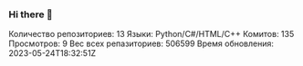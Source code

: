 ### Hi there 👋
Количество репозиториев: 13
Языки: Python/C#/HTML/C++
Комитов: 135
Просмотров: 9
Вес всех репазиториев: 506599
Время обновления: 2023-05-24T18:32:51Z
<!--
**Emeteil/Emeteil** is a ✨ _special_ ✨ repository because its `README.md` (this file) appears on your GitHub profile.

Here are some ideas to get you started:

- 🔭 I’m currently working on ...
- 🌱 I’m currently learning ...
- 👯 I’m looking to collaborate on ...
- 🤔 I’m looking for help with ...
- 💬 Ask me about ...
- 📫 How to reach me: ...
- 😄 Pronouns: ...
- ⚡ Fun fact: ...
-->
